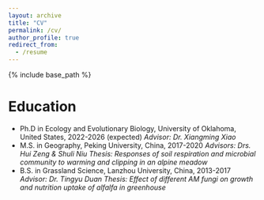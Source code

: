 ```yaml
---
layout: archive
title: "CV"
permalink: /cv/
author_profile: true
redirect_from:
  - /resume
---
```


{% include base_path %}

Education
======
* Ph.D in Ecology and Evolutionary Biology, University of Oklahoma, United States, 2022-2026 (expected)
  *Advisor: Dr. Xiangming Xiao*
* M.S. in Geography, Peking University, China, 2017-2020
  *Advisors: Drs. Hui Zeng & Shuli Niu*
  *Thesis: Responses of soil respiration and microbial community to warming and clipping in an alpine meadow*
* B.S. in Grassland Science, Lanzhou University, China, 2013-2017
  *Advisor: Dr. Tingyu Duan*
  *Thesis: Effect of different AM fungi on growth and nutrition uptake of alfalfa in greenhouse*
